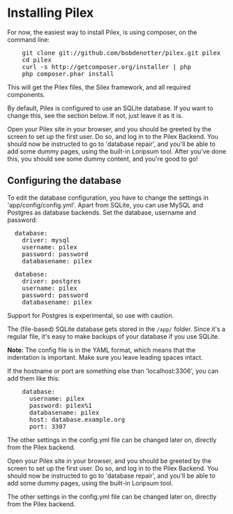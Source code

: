 Installing Pilex
================

For now, the easiest way to install Pilex, is using composer, on the command line:

<pre class="brush: plain">
	git clone git://github.com/bobdenotter/pilex.git pilex
	cd pilex 
	curl -s http://getcomposer.org/installer | php
	php composer.phar install
</pre>

This will get the Pilex files, the Silex framework, and all required components. 

By default, Pilex is configured to use an SQLite database. If you want to change this, see the section below. If not, just leave it as it is. 

Open your Pilex site in your browser, and you should be greeted by the screen to set up the first user. Do so, and log in to the Pilex Backend. You should now be instructed to go to 'database repair', and you'll be able to add some dummy pages, using the built-in Loripsum tool. After you've done this, you should see some dummy content, and you're good to go! 

Configuring the database
------------------------

To edit the database configuration, you have to change the settings in 'app/config/config.yml'. Apart from SQLite, you can use MySQL and Postgres as database backends. Set the database, username and password:

<pre class="brush: plain">
  database:
    driver: mysql
    username: pilex
    password: password
    databasename: pilex
</pre> 

<pre class="brush: plain">
  database:
    driver: postgres
    username: pilex
    password: password
    databasename: pilex
</pre> 

Support for Postgres is experimental, so use with caution.

The (file-based) SQLite database gets stored in the `/app/` folder. Since it's a regular file, it's easy to make backups of your database if you use SQLite.

<p class="note"><strong>Note:</strong> The config file is in the YAML format, which means that the indentation is important. Make sure you leave leading spaces intact.</p>

If the hostname or port are something else than 'localhost:3306', you can add them like this:

<pre class="brush: plain">
	database:
	  username: pilex
	  password: pilex%1
	  databasename: pilex
	  host: database.example.org
	  port: 3307
</pre>

The other settings in the config.yml file can be changed later on, directly from the Pilex backend.

Open your Pilex site in your browser, and you should be greeted by the screen to set up the first user. Do so, and log in to the Pilex Backend. You should now be instructed to go to 'database repair', and you'll be able to add some dummy pages, using the built-in Loripsum tool. 

The other settings in the config.yml file can be changed later on, directly from the Pilex backend.

